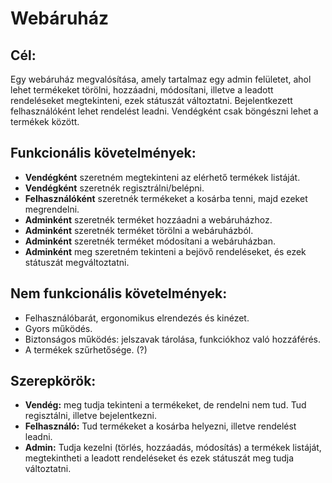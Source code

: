 # Webáruház

## Cél:
Egy webáruház megvalósítása, amely tartalmaz egy admin felületet, ahol lehet termékeket törölni, hozzáadni, módosítani, illetve a leadott rendeléseket megtekinteni, ezek státuszát változtatni. Bejelentkezett felhasználóként lehet rendelést leadni. Vendégként csak böngészni lehet a termékek között.

## Funkcionális követelmények:
* **Vendégként** szeretném megtekinteni az elérhető termékek listáját.
* **Vendégként** szeretnék regisztrálni/belépni.
* **Felhasználóként** szeretnék termékeket a kosárba tenni, majd ezeket megrendelni.
* **Adminként** szeretnék terméket hozzáadni a webáruházhoz.
* **Adminként** szeretnék terméket törölni a webáruházból.
* **Adminként** szeretnék terméket módosítani a webáruházban.
* **Adminként** meg szeretném tekinteni a bejövő rendeléseket, és ezek státuszát megváltoztatni.

## Nem funkcionális követelmények:
* Felhasználóbarát, ergonomikus elrendezés és kinézet.
* Gyors működés.
* Biztonságos működés: jelszavak tárolása, funkciókhoz való hozzáférés.
* A termékek szűrhetősége. (?)

## Szerepkörök:
* **Vendég:** meg tudja tekinteni a termékeket, de rendelni nem tud. Tud regisztálni, illetve bejelentkezni.
* **Felhasználó:** Tud termékeket a kosárba helyezni, illetve rendelést leadni.
* **Admin:** Tudja kezelni (törlés, hozzáadás, módosítás) a termékek listáját, megtekintheti a leadott rendeléseket és ezek státuszát meg tudja változtatni.
